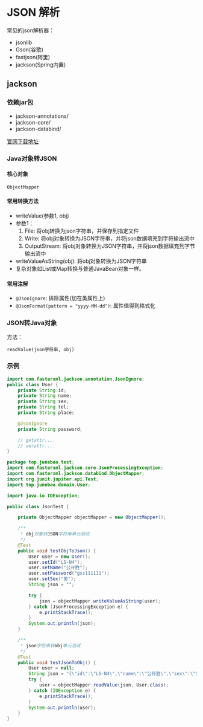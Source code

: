 # JSON 解析

常见的json解析器：

* jsonlib
* Gson(谷歌)
* fastjson(阿里)
* jackson(Spring内置)

## jackson

### 依赖jar包

* jackson-annotations/
* jackson-core/
* jackson-databind/

[官网下载地址](http://repo1.maven.org/maven2/com/fasterxml/jackson/core/)
		
### Java对象转JSON

#### 核心对象

`ObjectMapper`

#### 常用转换方法

* writeValue(参数1, obj)
* 参数1：
    1. File: 将obj转换为json字符串，并保存到指定文件
    2. Write: 将obj对象转换为JSON字符串，并将json数据填充到字符输出流中
    3. OutputStream: 将obj对象转换为JSON字符串，并将json数据填充到字节输出流中
* writeValueAsString(obj):  将obj对象转换为JSON字符串
* 复杂对象如List或Map转换与普通JavaBean对象一样。

#### 常用注解

* `@JsonIgnore`: 排除属性(加在类属性上)
* `@JsonFormat(pattern = "yyyy-MM-dd")`: 属性值得到格式化

### JSON转Java对象

方法：

`readValue(json字符串, obj)`

### 示例

```java
import com.fasterxml.jackson.annotation.JsonIgnore;
public class User {
    private String id;
    private String name;
    private String sex;
    private String tel;
    private String place;

    @JsonIgnore
    private String password;

    // getattr....
    // serattr....
}
```

```java
package top.junebao.test;
import com.fasterxml.jackson.core.JsonProcessingException;
import com.fasterxml.jackson.databind.ObjectMapper;
import org.junit.jupiter.api.Test;
import top.junebao.domain.User;

import java.io.IOException;

public class JsonTest {

    private ObjectMapper objectMapper = new ObjectMapper();

    /**
     * obj对象转JSON字符串单元测试
     */
    @Test
    public void testObjToJson() {
        User user = new User();
        user.setId("LS-N4");
        user.setName("公孙胜");
        user.setPassword("gss111111");
        user.setSex("男");
        String json = "";

        try {
            json = objectMapper.writeValueAsString(user);
        } catch (JsonProcessingException e) {
            e.printStackTrace();
        }
        System.out.println(json);
    }

    /**
     * json字符串转obj单元测试
     */
    @Test
    public void testJsonToObj() {
        User user = null;
        String json = "{\"id\":\"LS-N4\",\"name\":\"公孙胜\",\"sex\":\"男\",\"tel\":null,\"place\":null}";
        try {
            user = objectMapper.readValue(json, User.class);
        } catch (IOException e) {
            e.printStackTrace();
        }
        System.out.println(user);
    }
}

```
